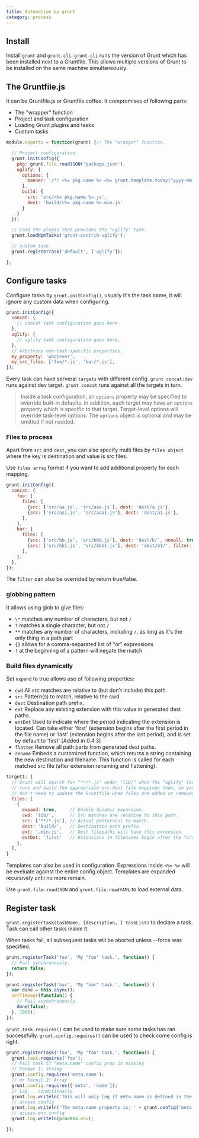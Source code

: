 ```yaml
---
title: Automation by grunt
category: process
---
```


## Install

Install `grunt` and `grunt-cli`. `grunt-cli` runs the version of Grunt which has been installed next to a Gruntfile. This allows multiple versions of Grunt to be installed on the same machine simultaneously.

## The Gruntfile.js

It can be Gruntfile.js or Gruntfile.coffee. It compromises of following parts:

* The "wrapper" function
* Project and task configuration
* Loading Grunt plugins and tasks
* Custom tasks

```javascript
module.exports = function(grunt) {// The "wrapper" function.

  // Project configuration.
  grunt.initConfig({
    pkg: grunt.file.readJSON('package.json'),
    uglify: {
      options: {
        banner: '/*! <%= pkg.name %> <%= grunt.template.today("yyyy-mm-dd") %> */\n'
      },
      build: {
        src: 'src/<%= pkg.name %>.js',
        dest: 'build/<%= pkg.name %>.min.js'
      }
    }
  });

  // Load the plugin that provides the "uglify" task.
  grunt.loadNpmTasks('grunt-contrib-uglify');

  // custom task.
  grunt.registerTask('default', ['uglify']);

};

```

## Configure tasks

Configure tasks by `grunt.initConfig()`, usually it's the task name, it will ignore any custom data when configuring.

```javascript
grunt.initConfig({
  concat: {
    // concat task configuration goes here.
  },
  uglify: {
    // uglify task configuration goes here.
  },
  // Arbitrary non-task-specific properties.
  my_property: 'whatever',
  my_src_files: ['foo/*.js', 'bar/*.js'],
});
```

Every task can have serveral `targets` with different config. `grunt concat:dev` runs against dev target. `grunt concat` runs against all the targets in turn.

>Inside a task configuration, an `options` property may be specified to override built-in defaults. In addition, each target may have an `options` property which is specific to that target. Target-level options will override task-level options.
The `options` object is optional and may be omitted if not needed.

### Files to process

Apart from `src` and `dest`, you can also specify multi files by `files object` where the key is destination and value is src files.

Use `files array` format if you want to add additional property for each mapping.

```javascript
grunt.initConfig({
  concat: {
    foo: {
      files: [
        {src: ['src/aa.js', 'src/aaa.js'], dest: 'dest/a.js'},
        {src: ['src/aa1.js', 'src/aaa1.js'], dest: 'dest/a1.js'},
      ],
    },
    bar: {
      files: [
        {src: ['src/bb.js', 'src/bbb.js'], dest: 'dest/b/', nonull: true},
        {src: ['src/bb1.js', 'src/bbb1.js'], dest: 'dest/b1/', filter: 'isFile'},
      ],
    },
  },
});
```

The `filter` can also be overrided by return true/false.

### globbing pattern

It allows using glob to give files:

* `\*` matches any number of characters, but not `/`
* `?` matches a single character, but not `/`
* `**` matches any number of characters, including `/`, as long as it's the only thing in a path part
* `{}` allows for a comma-separated list of "or" expressions
* `!` at the beginning of a pattern will negate the match

### Build files dynamically

Set `expand` to true allows use of following properties:

* `cwd` All src matches are relative to (but don't include) this path.
* `src` Pattern(s) to match, relative to the cwd.
* `dest` Destination path prefix.
* `ext` Replace any existing extension with this value in generated dest paths.
* `extDot` Used to indicate where the period indicating the extension is located. Can take either 'first' (extension begins after the first period in the file name) or 'last' (extension begins after the last period), and is set by default to 'first' [Added in 0.4.3]
* `flatten` Remove all path parts from generated dest paths.
* `rename` Embeds a customized function, which returns a string containing the new destination and filename. This function is called for each matched src file (after extension renaming and flattening).

```javascript
target1: {
  // Grunt will search for "**/*.js" under "lib/" when the "uglify" task
  // runs and build the appropriate src-dest file mappings then, so you
  // don't need to update the Gruntfile when files are added or removed.
  files: [
    {
      expand: true,     // Enable dynamic expansion.
      cwd: 'lib/',      // Src matches are relative to this path.
      src: ['**/*.js'], // Actual pattern(s) to match.
      dest: 'build/',   // Destination path prefix.
      ext: '.min.js',   // Dest filepaths will have this extension.
      extDot: 'first'   // Extensions in filenames begin after the first dot
    },
  ],
}
```

Templates can also be used in configuration. Expressions inside `<%= %>` will be eveluate against the entire config object. Templates are expanded recursively until no more remain.

Use `grunt.file.readJSON` and `grunt.file.readYAML` to load external data.


## Register task

`grunt.registerTask(taskName, [description, ] taskList)` to declare a task. Task can call other tasks inside it.

When tasks fail, all subsequent tasks will be aborted unless --force was specified.

```javascript
grunt.registerTask('foo', 'My "foo" task.', function() {
  // Fail synchronously.
  return false;
});

grunt.registerTask('bar', 'My "bar" task.', function() {
  var done = this.async();
  setTimeout(function() {
    // Fail asynchronously.
    done(false);
  }, 1000);
});
```

`grunt.task.requires()` can be used to make sure some tasks has ran successfully.
`grunt.config.requires()` can be used to check come config is right.

```javascript
grunt.registerTask('foo', 'My "foo" task.', function() {
  grunt.task.requires('foo');
  // Fail task if "meta.name" config prop is missing
  // Format 1: String 
  grunt.config.requires('meta.name');
  // or Format 2: Array
  grunt.config.requires(['meta', 'name']);
  // Log... conditionally.
  grunt.log.writeln('This will only log if meta.name is defined in the config.');
  // access config
  grunt.log.writeln('The meta.name property is: ' + grunt.config('meta.name'));
  // access env config
  grunt.log.writeln(process.env);

});
```













